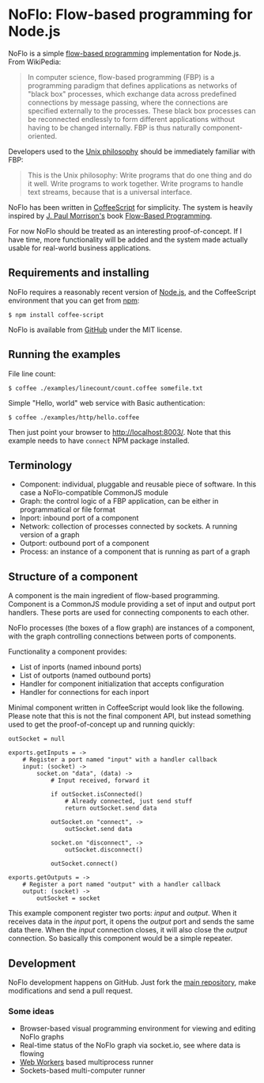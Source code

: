 NoFlo: Flow-based programming for Node.js
=========================================

NoFlo is a simple [flow-based programming](http://en.wikipedia.org/wiki/Flow-based_programming) implementation for Node.js. From WikiPedia:

> In computer science, flow-based programming (FBP) is a programming paradigm that defines applications as networks of "black box" processes, which exchange data across predefined connections by message passing, where the connections are specified externally to the processes. These black box processes can be reconnected endlessly to form different applications without having to be changed internally. FBP is thus naturally component-oriented.

Developers used to the [Unix philosophy](http://en.wikipedia.org/wiki/Unix_philosophy) should be immediately familiar with FBP:

> This is the Unix philosophy: Write programs that do one thing and do it well. Write programs to work together. Write programs to handle text streams, because that is a universal interface. 

NoFlo has been written in [CoffeeScript](http://jashkenas.github.com/coffee-script) for simplicity. The system is heavily inspired by [J. Paul Morrison's](http://www.jpaulmorrison.com/) book [Flow-Based Programming](http://www.jpaulmorrison.com/fbp/#More). 

For now NoFlo should be treated as an interesting proof-of-concept. If I have time, more functionality will be added and the system made actually usable for real-world business applications.

## Requirements and installing

NoFlo requires a reasonably recent version of [Node.js](http://nodejs.org/), and the CoffeeScript environment that you can get from [npm](http://npmjs.org/):

    $ npm install coffee-script

NoFlo is available from [GitHub](https://github.com/bergie/noflo) under the MIT license.

## Running the examples

File line count:

    $ coffee ./examples/linecount/count.coffee somefile.txt

Simple "Hello, world" web service with Basic authentication:

    $ coffee ./examples/http/hello.coffee

Then just point your browser to [http://localhost:8003/](http://localhost:8003/). Note that this example needs to have `connect` NPM package installed.

## Terminology

* Component: individual, pluggable and reusable piece of software. In this case a NoFlo-compatible CommonJS module
* Graph: the control logic of a FBP application, can be either in programmatical or file format
* Inport: inbound port of a component
* Network: collection of processes connected by sockets. A running version of a graph
* Outport: outbound port of a component
* Process: an instance of a component that is running as part of a graph

## Structure of a component

A component is the main ingredient of flow-based programming. Component is a CommonJS module providing a set of input and output port handlers. These ports are used for connecting components to each other.

NoFlo processes (the boxes of a flow graph) are instances of a component, with the graph controlling connections between ports of components.

Functionality a component provides:

* List of inports (named inbound ports)
* List of outports (named outbound ports)
* Handler for component initialization that accepts configuration
* Handler for connections for each inport

Minimal component written in CoffeeScript would look like the following. Please note that this is not the final component API, but instead something used to get the proof-of-concept up and running quickly:

    outSocket = null

    exports.getInputs = ->
        # Register a port named "input" with a handler callback
        input: (socket) ->
            socket.on "data", (data) ->
                # Input received, forward it

                if outSocket.isConnected()
                    # Already connected, just send stuff
                    return outSocket.send data

                outSocket.on "connect", ->
                    outSocket.send data

                socket.on "disconnect", ->
                    outSocket.disconnect()

                outSocket.connect()

    exports.getOutputs = ->
        # Register a port named "output" with a handler callback
        output: (socket) ->
            outSocket = socket

This example component register two ports: _input_ and _output_. When it receives data in the _input_ port, it opens the _output_ port and sends the same data there. When the _input_ connection closes, it will also close the _output_ connection. So basically this component would be a simple repeater.

## Development

NoFlo development happens on GitHub. Just fork the [main repository](https://github.com/bergie/noflo), make modifications and send a pull request.

### Some ideas

* Browser-based visual programming environment for viewing and editing NoFlo graphs
* Real-time status of the NoFlo graph via socket.io, see where data is flowing
* [Web Workers](https://github.com/pgriess/node-webworker) based multiprocess runner
* Sockets-based multi-computer runner
